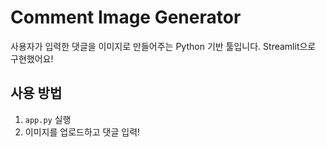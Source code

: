 # Comment Image Generator

사용자가 입력한 댓글을 이미지로 만들어주는 Python 기반 툴입니다.
Streamlit으로 구현했어요!

## 사용 방법
1. `app.py` 실행
2. 이미지를 업로드하고 댓글 입력!
